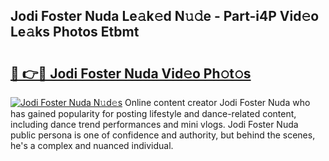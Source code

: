 ## Jodi Foster Nuda Le𝚊k𝚎d N𝚞𝚍e - Part-i4P Vid𝚎o Le𝚊ks Photos Etbmt

# <h2><a href="http://fbeakv.evod.top/?m=Jodi+Foster+Nuda">🔗 👉🔴 Jodi Foster Nuda Vid𝚎o Ph𝚘t𝚘s</a></h2>

[![Jodi Foster Nuda N𝚞d𝚎s](https://i.imgur.com/8V9OHl7.gif)](http://fbeakv.evod.top/?m=Jodi+Foster+Nuda)
Online content creator Jodi Foster Nuda who has gained popularity for posting lifestyle and dance-related content, including dance trend performances and mini vlogs. Jodi Foster Nuda public persona is one of confidence and authority, but behind the scenes, he's a complex and nuanced individual. 
